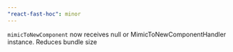 ```yaml
---
"react-fast-hoc": minor
---
```


`mimicToNewComponent` now receives null or MimicToNewComponentHandler instance. Reduces bundle size
